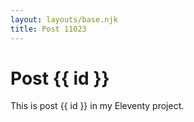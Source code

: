 ```yaml
---
layout: layouts/base.njk
title: Post 11023
---
```


# Post {{ id }}

This is post {{ id }} in my Eleventy project.
